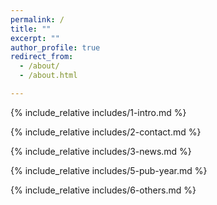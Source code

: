 ```yaml
---
permalink: /
title: ""
excerpt: ""
author_profile: true
redirect_from: 
  - /about/
  - /about.html

---
```


<span class='anchor' id='about-me'></span>
{% include_relative includes/1-intro.md %}

<span class='anchor' id='-contact'></span>
{% include_relative includes/2-contact.md %}


{% include_relative includes/3-news.md %}

<span class='anchor' id='-publications'></span>
{% include_relative includes/5-pub-year.md %}

<span class='anchor' id='-talks and honors'></span>
{% include_relative includes/6-others.md %}

